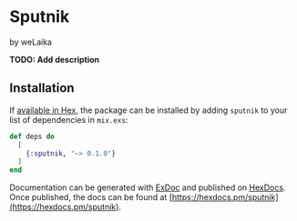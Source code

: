# Sputnik
by weLaika

**TODO: Add description**

## Installation

If [available in Hex](https://hex.pm/docs/publish), the package can be installed
by adding `sputnik` to your list of dependencies in `mix.exs`:

```elixir
def deps do
  [
    {:sputnik, "~> 0.1.0"}
  ]
end
```

Documentation can be generated with [ExDoc](https://github.com/elixir-lang/ex_doc)
and published on [HexDocs](https://hexdocs.pm). Once published, the docs can
be found at [https://hexdocs.pm/sputnik](https://hexdocs.pm/sputnik).
